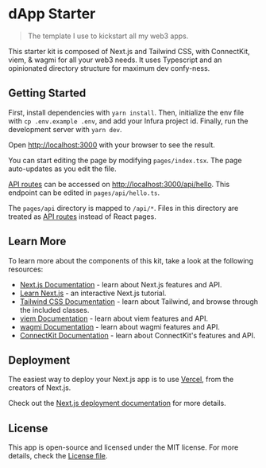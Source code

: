 # dApp Starter

> The template I use to kickstart all my web3 apps.

This starter kit is composed of Next.js and Tailwind CSS, with ConnectKit, viem, & wagmi for all your web3 needs. It uses Typescript and an opinionated directory structure for maximum dev confy-ness.

## Getting Started

First, install dependencies with `yarn install`. Then, initialize the env file with `cp .env.example .env`, and add your Infura project id. Finally, run the development server with `yarn dev`.

Open [http://localhost:3000](http://localhost:3000) with your browser to see the result.

You can start editing the page by modifying `pages/index.tsx`. The page auto-updates as you edit the file.

[API routes](https://nextjs.org/docs/api-routes/introduction) can be accessed on [http://localhost:3000/api/hello](http://localhost:3000/api/hello). This endpoint can be edited in `pages/api/hello.ts`.

The `pages/api` directory is mapped to `/api/*`. Files in this directory are treated as [API routes](https://nextjs.org/docs/api-routes/introduction) instead of React pages.

## Learn More

To learn more about the components of this kit, take a look at the following resources:

-   [Next.js Documentation](https://nextjs.org/docs) - learn about Next.js features and API.
-   [Learn Next.js](https://nextjs.org/learn) - an interactive Next.js tutorial.
-   [Tailwind CSS Documentation](https://tailwindcss.com/docs/) - learn about Tailwind, and browse through the included classes.
-   [viem Documentation](https://viem.sh/) - learn about viem features and API.
-   [wagmi Documentation](https://wagmi.sh/) - learn about wagmi features and API.
-   [ConnectKit Documentation](https://docs.family.co/connectkit) - learn about ConnectKit's features and API.

## Deployment

The easiest way to deploy your Next.js app is to use [Vercel](https://vercel.com/new?utm_medium=m1guelpf-dapp-template&filter=next.js), from the creators of Next.js.

Check out the [Next.js deployment documentation](https://nextjs.org/docs/deployment) for more details.

## License

This app is open-source and licensed under the MIT license. For more details, check the [License file](LICENSE).
